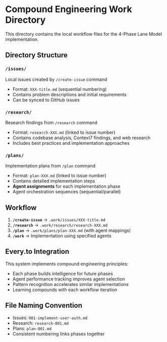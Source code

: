 # Compound Engineering Work Directory

This directory contains the local workflow files for the 4-Phase Lane Model implementation.

## Directory Structure

### `/issues/` 
Local issues created by `/create-issue` command
- Format: `XXX-title.md` (sequential numbering)
- Contains problem descriptions and initial requirements
- Can be synced to GitHub issues

### `/research/` 
Research findings from `/research` command
- Format: `research-XXX.md` (linked to issue number)
- Contains codebase analysis, Context7 findings, and web research
- Includes best practices and implementation approaches

### `/plans/` 
Implementation plans from `/plan` command  
- Format: `plan-XXX.md` (linked to issue number)
- Contains detailed implementation steps
- **Agent assignments** for each implementation phase
- Agent orchestration sequences (sequential/parallel)


## Workflow

1. **`/create-issue`** → `.work/issues/XXX-title.md`
2. **`/research`** → `.work/research/research-XXX.md`  
3. **`/plan`** → `.work/plans/plan-XXX.md` (with agent mappings)
4. **`/work`** → Implementation using specified agents

## Every.to Integration

This system implements compound engineering principles:
- Each phase builds intelligence for future phases  
- Agent performance tracking improves agent selection
- Pattern recognition accelerates similar implementations
- Learning compounds with each workflow iteration

## File Naming Convention

- Issues: `001-implement-user-auth.md`
- Research: `research-001.md` 
- Plans: `plan-001.md`
- Consistent numbering links phases together